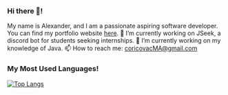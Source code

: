 ### Hi there 👋!

My name is Alexander, and I am a passionate aspiring software developer. You can find my portfolio website [here](https://alexmcori.herokuapp.com).
 🔭 I’m currently working on JSeek, a discord bot for students seeking internships.
 🌱 I’m currently working on my knowledge of Java.
 📫 How to reach me: coricovacMA@gmail.com

### My Most Used Languages!

[![Top Langs](https://github-readme-stats.vercel.app/api/top-langs/?username=CoricovMA&layout=compact)](https://github.com/CoricovMA/github-readme-stats)


